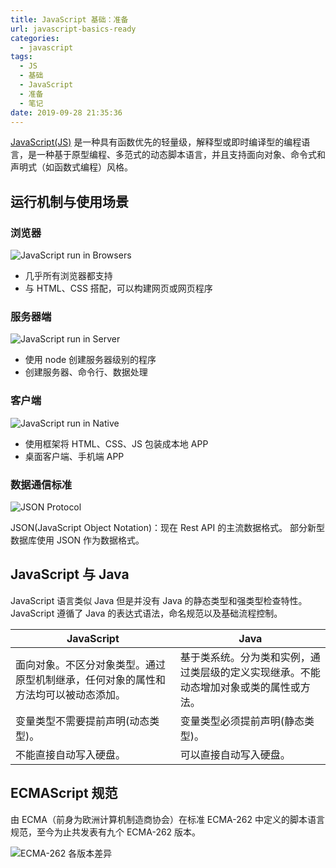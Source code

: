 ```yaml
---
title: JavaScript 基础：准备
url: javascript-basics-ready
categories:
  - javascript
tags:
  - JS
  - 基础
  - JavaScript
  - 准备
  - 笔记
date: 2019-09-28 21:35:36
---
```


[JavaScript(JS)](https://developer.mozilla.org/docs/Web/JavaScript) 是一种具有函数优先的轻量级，解释型或即时编译型的编程语言，是一种基于原型编程、多范式的动态脚本语言，并且支持面向对象、命令式和声明式（如函数式编程）风格。

<!-- more -->

## 运行机制与使用场景

### 浏览器

![JavaScript run in Browsers](/assets/images/javascript/js-run-in-browser.png 'JavaScript 在浏览器中的运行机制')

- 几乎所有浏览器都支持
- 与 HTML、CSS 搭配，可以构建网页或网页程序

### 服务器端

![JavaScript run in Server](/assets/images/javascript/js-run-in-server.png 'JavaScript 在服务器端的运行机制')

- 使用 node 创建服务器级别的程序
- 创建服务器、命令行、数据处理

### 客户端

![JavaScript run in Native](/assets/images/javascript/js-run-in-native.png 'JavaScript 在客户端中的运行机制')

- 使用框架将 HTML、CSS、JS 包装成本地 APP
- 桌面客户端、手机端 APP

### 数据通信标准

![JSON Protocol](/assets/images/javascript/json-in-protocol.png 'JavaScript 数据通信标准')

JSON(JavaScript Object Notation)：现在 Rest API 的主流数据格式。
部分新型数据库使用 JSON 作为数据格式。

## JavaScript 与 Java

JavaScript 语言类似 Java 但是并没有 Java 的静态类型和强类型检查特性。JavaScript 遵循了 Java 的表达式语法，命名规范以及基础流程控制。

<!-- prettier-ignore -->
| JavaScript | Java |
| --- | --- |
| 面向对象。不区分对象类型。通过原型机制继承，任何对象的属性和方法均可以被动态添加。 | 基于类系统。分为类和实例，通过类层级的定义实现继承。不能动态增加对象或类的属性或方法。 |
| 变量类型不需要提前声明(动态类型)。 | 变量类型必须提前声明(静态类型)。 |
| 不能直接自动写入硬盘。 | 可以直接自动写入硬盘。 |

## ECMAScript 规范

由 ECMA（前身为欧洲计算机制造商协会）在标准 ECMA-262 中定义的脚本语言规范，至今为止共发表有九个 ECMA-262 版本。

![ECMA-262 各版本差异](/assets/images/javascript/ecma-262-history.png 'ECMA-262 各版本差异')
